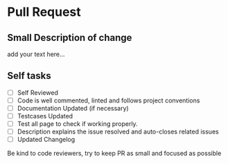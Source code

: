 # Pull Request

## Small Description of change

add your text here...

## Self tasks

- [ ] Self Reviewed
- [ ] Code is well commented, linted and follows project conventions
- [ ] Documentation Updated (if necessary)
- [ ] Testcases Updated
- [ ] Test all page to check if working properly.
- [ ] Description explains the issue resolved and auto-closes related issues
- [ ] Updated Changelog

Be kind to code reviewers, try to keep PR as small and focused as possible
